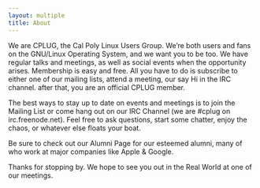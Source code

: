 ```yaml
---
layout: multiple
title: About
---
```


We are CPLUG, the Cal Poly Linux Users Group. We’re both users and fans on the
GNU/Linux Operating System, and we want you to be too. We have regular talks and
meetings, as well as social events when the opportunity arises. Membership is
easy and free. All you have to do is subscribe to either one of our mailing
lists, attend a meeting, our say Hi in the IRC channel. after that, you are an
official CPLUG member.

The best ways to stay up to date on events and meetings is to join the Mailing
List or come hang out on our IRC Channel (we are #cplug on irc.freenode.net).
Feel free to ask questions, start some chatter, enjoy the chaos, or whatever
else floats your boat.

Be sure to check out our Alumni Page for our esteemed alumni, many of who work
at major companies like Apple & Google.

Thanks for stopping by. We hope to see you out in the Real World at one of our
meetings.
